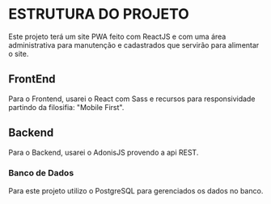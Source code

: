 # ESTRUTURA DO PROJETO

Este projeto terá um site PWA feito com ReactJS e com uma área administrativa para manutenção e cadastrados que servirão para alimentar o site.

## FrontEnd

Para o Frontend, usarei o React com Sass e recursos para responsividade partindo da filosifia: "Mobile First".

## Backend

Para o Backend, usarei o AdonisJS provendo a api REST.

### Banco de Dados

Para este projeto utilizo o PostgreSQL para gerenciados os dados no banco.